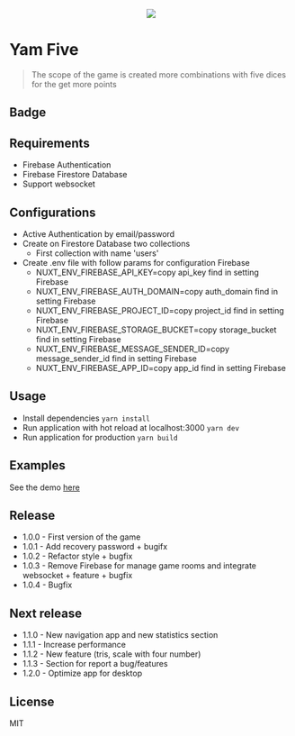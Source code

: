 <p align="center">
  <img src="https://yamfive-app.herokuapp.com/icons/icon120.png" />
</p>

# Yam Five

> The scope of the game is created more combinations with five dices for the get more points

## Badge

## Requirements

- Firebase Authentication
- Firebase Firestore Database
- Support websocket

## Configurations

- Active Authentication by email/password
- Create on Firestore Database two collections
  - First collection with name 'users'
- Create .env file with follow params for configuration Firebase
  - NUXT_ENV_FIREBASE_API_KEY=copy api_key find in setting Firebase
  - NUXT_ENV_FIREBASE_AUTH_DOMAIN=copy auth_domain find in setting Firebase
  - NUXT_ENV_FIREBASE_PROJECT_ID=copy project_id find in setting Firebase
  - NUXT_ENV_FIREBASE_STORAGE_BUCKET=copy storage_bucket find in setting Firebase
  - NUXT_ENV_FIREBASE_MESSAGE_SENDER_ID=copy message_sender_id find in setting Firebase
  - NUXT_ENV_FIREBASE_APP_ID=copy app_id find in setting Firebase

## Usage

- Install dependencies ```yarn install```
- Run application with hot reload at localhost:3000 ```yarn dev```
- Run application for production ```yarn build```

## Examples

See the demo [here](https://yamfive-app.herokuapp.com/)

## Release

- 1.0.0 - First version of the game
- 1.0.1 - Add recovery password + bugifx
- 1.0.2 - Refactor style + bugfix
- 1.0.3 - Remove Firebase for manage game rooms and integrate websocket + feature + bugfix
- 1.0.4 - Bugfix

## Next release
- 1.1.0 - New navigation app and new statistics section
- 1.1.1 - Increase performance
- 1.1.2 - New feature (tris, scale with four number)
- 1.1.3 - Section for report a bug/features
- 1.2.0 - Optimize app for desktop

## License

MIT
